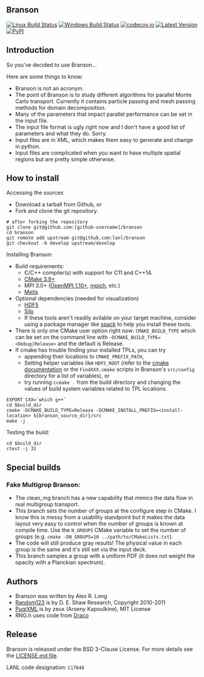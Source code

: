 Branson
----------------

[![Linux Build Status](https://travis-ci.org/lanl/branson.svg?branch=develop)](https://travis-ci.org/lanl/branson)
[![Windows Build Status](https://ci.appveyor.com/api/projects/status/xxxx/branch/develop?svg=true)](https://ci.appveyor.com/project/lanl/branson)
[![codecov.io](https://codecov.io/github/lanl/branson/coverage.svg?branch=develop)](https://codecov.io/github/lanl/branson/branch/develop)
[![Latest Version](https://img.shields.io/github/release/lanl/branson.svg?style=flat-square)](https://github.com/lanl/branson/releases)
[![PyPI](https://img.shields.io/pypi/l/Django.svg)](https://github.com/lanl/branson/blob/develop/LICENSE.md)

## Introduction

So you've decided to use Branson...

Here are some things to know:

- Branson is not an acronym.
- The point of Branson is to study different algorithms for parallel Monte Carlo
  transport. Currently it contains particle passing and mesh passing methods for
  domain decomposition.
- Many of the parameters that impact parallel performance can be set in the
  input file.
- The input file format is ugly right now and I don't have a good list of
  parameters and what they do. Sorry.
- Input files are in XML, which makes them easy to generate and change in
  python.
- Input files are complicated when you want to have multiple spatial regions but
  are pretty simple otherwise.

## How to install

Accessing the sources

- Download a tarball from Github, or
- Fork and clone the git repository.
```
# after forking the repository
git clone git@github.com:[github-username]/branson
cd branson
git remote add upstream git@github.com:lanl/branson
git checkout -b develop upstream/develop
```

Installing Branson:

- Build requirements:
  - C/C++ compiler(s) with support for C11 and C++14.
  - [CMake 3.9+](https://cmake.org/download/)
  - MPI 3.0+ ([OpenMPI 1.10+](https://www.open-mpi.org/software/ompi/),
    [mpich](http://www.mpich.org), etc.)
  - [Metis](http://glaros.dtc.umn.edu/gkhome/metis/metis/overview)
- Optional dependencies (needed for visualization)
  - [HDF5](https://support.hdfgroup.org/HDF5/)
  - [Silo](http://wci.llnl.gov/simulation/computer-codes/silo)
  - If these tools aren't readily avilable on your target machine, consider
    using a package manager like [spack](https://github.com/spack/spack) to help
    you install these tools.
- There is only one CMake user option right now: `CMAKE_BUILD_TYPE` which can be
  set on the command line with `-DCMAKE_BUILD_TYPE=<Debug|Release>` and the
  default is Release.
- If cmake has trouble finding your installed TPLs, you can try
  - appending their locations to `CMAKE_PREFIX_PATH`,
  - Setting helper variables like `HDF5_ROOT` (refer to the
    [cmake
    documentation](https://cmake.org/cmake/help/latest/module/FindHDF5.html?highlight=findhdf5)
    or the `FindXXX.cmake` scripts in Branson's `src/config` directory for a
    list of variables), or
  - try running `ccmake .` from the build directory and changing the values of
    build system variables related to TPL locations.
```
EXPORT CXX=`which g++`
cd $build_dir
cmake -DCMAKE_BUILD_TYPE=Release -DCMAKE_INSTALL_PREFIX=<install-location> ${branson_source_dir}/src
make -j
```

Testing the build:

```
cd $build_dir
ctest -j 32
```

## Special builds

### Fake Multigrop Branson:

- The clean_mg branch has a new capability that mimics the data flow in real
  multigroup transport.
- This branch sets the number of groups at the configure step in CMake. I know
  this is messy from a usability standpoint but it makes the data layout very
  easy to control when the number of groups is known at compile time. Use the
  `N_GROUPS` CMake variable to set the number of groups (e.g. `cmake
  -DN_GROUPS=10 ../path/to/CMakeLists.txt`).
- The code will still produce gray results! The physical value in each group is
  the same and it's still set via the input deck.
- This branch samples a group with a uniform PDF (it does not weight the opacity
  with a Planckian spectrum).

## Authors

- Branson was written by Alex R. Long
- [Random123](http://www.deshawresearch.com/resources_random123.html)
  is by D. E. Shaw Research, Copyright 2010-2011
- [PugiXML](https://github.com/zeux/pugixml)
  is by zeux (Arseny Kapoulkine), MIT License
- RNG.h uses code from [Draco](https://github.com/lanl/Draco)

## Release

Branson is released under the BSD 3-Clause License. For more details see the
[LICENSE.md file](https://github.com/lanl/branson/blob/develop/LICENSE.md).

LANL code designation: `C17048`
